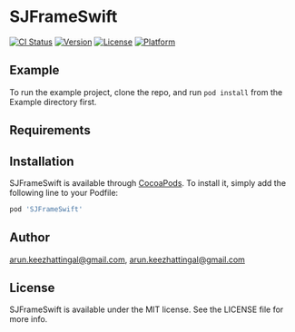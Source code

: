 # SJFrameSwift

[![CI Status](https://img.shields.io/travis/arun.keezhattingal@gmail.com/SJFrameSwift.svg?style=flat)](https://travis-ci.org/arun.keezhattingal@gmail.com/SJFrameSwift)
[![Version](https://img.shields.io/cocoapods/v/SJFrameSwift.svg?style=flat)](https://cocoapods.org/pods/SJFrameSwift)
[![License](https://img.shields.io/cocoapods/l/SJFrameSwift.svg?style=flat)](https://cocoapods.org/pods/SJFrameSwift)
[![Platform](https://img.shields.io/cocoapods/p/SJFrameSwift.svg?style=flat)](https://cocoapods.org/pods/SJFrameSwift)

## Example

To run the example project, clone the repo, and run `pod install` from the Example directory first.

## Requirements

## Installation

SJFrameSwift is available through [CocoaPods](https://cocoapods.org). To install
it, simply add the following line to your Podfile:

```ruby
pod 'SJFrameSwift'
```

## Author

arun.keezhattingal@gmail.com, arun.keezhattingal@gmail.com

## License

SJFrameSwift is available under the MIT license. See the LICENSE file for more info.
